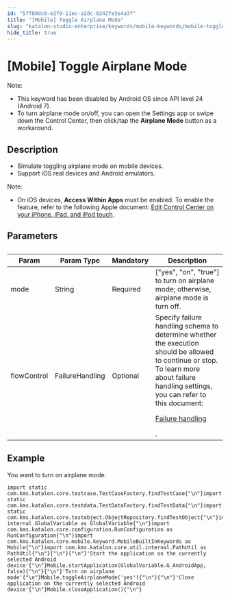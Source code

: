 ```yaml
---
id: "5ff89dc0-e2f0-11ec-a2dc-0242fe3e4a3f"
title: "[Mobile] Toggle Airplane Mode"
slug: "katalon-studio-enterprise/keywords/mobile-keywords/mobile-toggle-airplane-mode"
hide_title: true
---
```


# <a id="id_0" class="anchor_top_offset"/><a id="ariaid-title1" class="anchor_top_offset"/>[Mobile] Toggle Airplane Mode

<div xmlns="http://www.w3.org/1999/xhtml" className="p"><div className="note note note_note"><span className="note__title">Note:</span> <ul className="ul"><li className="li">This keyword has been disabled by Android OS since API level 24 (Android 7).</li><li className="li">To turn airplane mode on/off, you can open the Settings app or swipe down the Control Center, then click/tap the <strong className="ph b">Airplane Mode</strong> button as a workaround.</li></ul></div></div>

## <a id="id_0__id_1" class="anchor_top_offset"/>Description  

              
<div xmlns="http://www.w3.org/1999/xhtml" className="p"><ul className="ul"><li className="li">Simulate toggling airplane mode on mobile devices.</li><li className="li">Support iOS real devices and Android emulators.</li></ul><div className="note note note_note"><span className="note__title">Note:</span> <ul className="ul"><li className="li">On iOS devices, <strong className="ph b">Access Within Apps</strong> must be enabled. To enable the feature, refer to the following Apple document: <a className="xref j-external-link" href="https://support.apple.com/en-us/HT211812" target="_blank">Edit Control Center on your iPhone, iPad, and iPod touch</a>.</li></ul></div></div>
      

## <a id="id_0__id_2" class="anchor_top_offset"/> Parameters  

              
<table xmlns="http://www.w3.org/1999/xhtml" className="table"><caption /><colgroup><col /><col /><col /><col /></colgroup><thead className="thead"><tr className><th className="entry anchor_top_offset" id="id_0__id_2__entry__1">Param</th><th className="entry anchor_top_offset" id="id_0__id_2__entry__2">Param Type</th><th className="entry anchor_top_offset" id="id_0__id_2__entry__3">Mandatory</th><th className="entry anchor_top_offset" id="id_0__id_2__entry__4">Description</th></tr></thead><tbody className="tbody"><tr className><td className="entry" headers="id_0__id_2__entry__1 id_0__id_2__entry__2 id_0__id_2__entry__3 id_0__id_2__entry__4 ">mode</td><td className="entry" headers="id_0__id_2__entry__1 id_0__id_2__entry__2 id_0__id_2__entry__3 id_0__id_2__entry__4 ">String</td><td className="entry" headers="id_0__id_2__entry__1 id_0__id_2__entry__2 id_0__id_2__entry__3 id_0__id_2__entry__4 ">Required</td><td className="entry" headers="id_0__id_2__entry__1 id_0__id_2__entry__2 id_0__id_2__entry__3 id_0__id_2__entry__4 ">["yes", "on", "true"] to turn on airplane mode; otherwise,         airplane mode is turn off.</td></tr><tr className><td className="entry" headers="id_0__id_2__entry__1 id_0__id_2__entry__2 id_0__id_2__entry__3 id_0__id_2__entry__4 ">flowControl</td><td className="entry" headers="id_0__id_2__entry__1 id_0__id_2__entry__2 id_0__id_2__entry__3 id_0__id_2__entry__4 ">FailureHandling</td><td className="entry" headers="id_0__id_2__entry__1 id_0__id_2__entry__2 id_0__id_2__entry__3 id_0__id_2__entry__4 ">Optional</td><td className="entry" headers="id_0__id_2__entry__1 id_0__id_2__entry__2 id_0__id_2__entry__3 id_0__id_2__entry__4 ">Specify failure handling schema to determine whether the execution should be allowed to continue or stop. To learn more about failure handling settings, you can refer to this document: <p className="p"><a className="xref" href="/docs/legacy/katalon-studio-enterprise/error-management/test-maintenance/failure-handling#id_1">Failure handling</a></p>.</td></tr></tbody></table> 
      

## <a id="id_0__id_3" class="anchor_top_offset"/>Example  

              
<p xmlns="http://www.w3.org/1999/xhtml" className="p">You want to turn on airplane mode.</p> 
              
<pre xmlns="http://www.w3.org/1999/xhtml" className="pre codeblock"><code>import static com.kms.katalon.core.testcase.TestCaseFactory.findTestCase{"\n"}import static com.kms.katalon.core.testdata.TestDataFactory.findTestData{"\n"}import static com.kms.katalon.core.testobject.ObjectRepository.findTestObject{"\n"}import internal.GlobalVariable as GlobalVariable{"\n"}import com.kms.katalon.core.configuration.RunConfiguration as RunConfiguration{"\n"}import com.kms.katalon.core.mobile.keyword.MobileBuiltInKeywords as Mobile{"\n"}import com.kms.katalon.core.util.internal.PathUtil as PathUtil{"\n"}{"\n"}{"\n"}'Start the application on the currently selected Android device'{"\n"}Mobile.startApplication(GlobalVariable.G_AndroidApp, false){"\n"}{"\n"}'Turn on airplane mode'{"\n"}Mobile.toggleAirplaneMode('yes'){"\n"}{"\n"}'Close application on the currently selected Android device'{"\n"}Mobile.closeApplication(){"\n"}</code></pre> 
            
